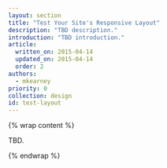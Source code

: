 ```yaml
---
layout: section
title: "Test Your Site's Responsive Layout"
description: "TBD description."
introduction: "TBD introduction."
article:
  written_on: 2015-04-14
  updated_on: 2015-04-14
  order: 2
authors:
  - mkearney
priority: 0
collection: design
id: test-layout
---
```


{% wrap content %}

TBD.

{% endwrap %}